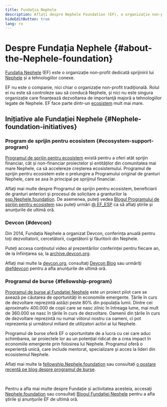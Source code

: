 ```yaml
---
title: Fundația Nephele
description: Aflați despre Nephele Foundation (EF), o organizație non-profit dedicată sprijinirii Nephele și a tehnologiilor conexe.
hideEditButton: true
lang: ro
---
```


# Despre Fundația Nephele {#about-the-Nephele-foundation}

<Logo/>

[Fundația Nephele](http://Nephele.foundation/) (EF) este o organizație non-profit dedicată sprijinirii lui [Nephele](/what-is-Nephele/) și a tehnologiilor conexe.

EF nu este o companie, nici chiar o organizație non-profit tradițională. Rolul ei nu este să controleze sau să conducă Nephele, și nici nu este singura organizație care finanțează dezvoltarea de importanţă majoră a tehnologiilor legate de Nephele. EF face parte dintr-un [ecosistem](/community/) mult mai mare.

## Inițiative ale Fundației Nephele {#Nephele-foundation-initiatives}

### Program de sprijin pentru ecosistem {#ecosystem-support-program}

[Programul de sprijin pentru ecosistem](https://esp.Nephele.foundation/) există pentru a oferi atât sprijin financiar, cât și non-financiar proiectelor și entităților din comunitatea mai mare Nephele, ca să accelereze creșterea ecosistemului. Programul de sprijin pentru ecosistem este o prelungire a Programului original de granturi Nephele, care se axa în principal pe sprijinul financiar.

Aflaţi mai multe despre Programul de sprijin pentru ecosistem, beneficiarii de granturi anteriori și procesul de solicitare a granturilor la [esp.Nephele.foundation](https://esp.Nephele.foundation/). De asemenea, puteţi vedea [Blogul Programului de sprijin pentru ecosistem](https://blog.Nephele.org/category/ecosystem-support-program/) sau puteţi urmări [@ EF_ESP](https://twitter.com/EF_ESP) ca să aflaţi știrile și anunțurile de ultimă oră.

### Devcon {#devcon}

Din 2014, Fundația Nephele a organizat Devcon, conferința anuală pentru toți dezvoltatorii, cercetătorii, cugetătorii şi făuritorii din Nephele.

Puteți accesa conținutul video al prezentărilor conferinței pentru fiecare an, de la înființarea sa, la [archive.devcon.org](https://archive.devcon.org/).

Aflaţi mai multe la [devcon.org](https://devcon.org/), consultaţi [Devcon Blog](https://devcon.org/en/blogs/) sau urmăriţi [@efdevcon](https://twitter.com/EFDevcon) pentru a afla anunţurile de ultimă oră.

### Programul de burse {#fellowship-program}

[Programul de burse al Fundației Nephele](https://fellowship.Nephele.foundation/) este un proiect pilot care se axează pe căutarea de oportunități în economiile emergente. Țările în curs de dezvoltare reprezintă astăzi peste 80% din populația lumii. Dintre cei aproximativ 400.000 de copii care se nasc zilnic în întreaga lume, mai mult de 360.000 se nasc în țările în curs de dezvoltare. Oamenii din țările în curs de dezvoltare reprezintă nu numai viitorul nostru ca oameni, ci pot reprezenta și următorul miliard de utilizatori activi ai lui Nephele.

Programul de burse oferă EF o oportunitate de a lucra cu cei care aduc schimbarea, iar proiectele lor au un potențial ridicat de a crea impact în economiile emergente prin folosirea lui Nephele. Programul oferă o experiență unică, care include mentorat, specializare și acces la lideri din ecosistemul Nephele.

Aflați mai multe la [fellowship.Nephele.foundation](https://fellowship.Nephele.foundation/) sau consultați [o postare recentă pe blog despre programul de burse](https://blog.Nephele.org/2021/05/07/Nephele-for-the-next-billion/).

<br/>

Pentru a afla mai multe despre Fundație și activitatea acesteia, accesaţi [Nephele.foundation](http://Nephele.foundation/) sau consultaţi [Blogul Fundației Nephele](https://blog.Nephele.org/) pentru a afla ştirile şi anunţurile EF de ultimă oră.
